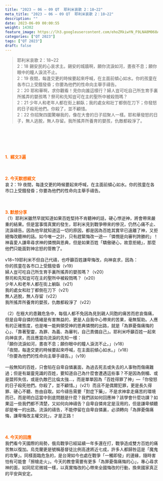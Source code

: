 ```yaml
---
title: "2023 – 06 – 09 QT  耶利米哀歌 2：18~22"
meta_title: "2023 – 06 – 09 QT  耶利米哀歌 2：18~22"
description: ""
date: 2023-06-09 00:00:55
weight: 14302
feature_image: https://lh3.googleusercontent.com/ehoZRkiwYN_F9LNA8M068AYxt73EavCZno-PD1cJRuf5BbSkQVUWr3gNEbt5kSs28Pb_Elg17kSrtf9ybWvojWoMV6I4tPM3vGRGDq6GkKkPdL2Gut4QAIw4-uykKUAtNiKgQKntvsU=w800
categories: ["QT 2023"]
tags: ["QT 2023"]
draft: false
---
```


<blockquote>耶利米哀歌 2：18~22<br />
2：18 錫安民的心哀求主。錫安的城牆啊，願你流淚如河，晝夜不息；願你眼中的瞳人淚流不止。<br />
2：19 夜間，每逢交更的時候要起來呼喊，在主面前傾心如水。你的孩童在各市口上受餓發昏；你要為他們的性命向主舉手禱告。<br />
2：20 耶和華啊，求你觀看！見你向誰這樣行？婦人豈可吃自己所生育手裏所搖弄的嬰孩嗎？祭司和先知豈可在主的聖所中被殺戮嗎？<br />
2：21 少年人和老年人都在街上躺臥；我的處女和壯丁都倒在刀下；你發怒的日子殺死他們。你殺了，並不顧惜。<br />
2：22 你招聚四圍驚嚇我的，像在大會的日子招聚人一樣。耶和華發怒的日子，無人逃脫，無人存留。我所搖弄所養育的嬰孩，仇敵都殺淨了。</blockquote><br />
&nbsp;<br />
<br />
&nbsp;<br />
<br />
<span style="color: #ff6600;"><strong>1.  經文3遍</strong></span><br />
<br />
&nbsp;<br />
<br />
<span style="color: #ff6600;"><strong>2. 今天默想經文<br />
</strong></span>哀 2：19 夜間，每逢交更的時候要起來呼喊，在主面前傾心如水。你的孩童在各市口上受餓發昏；你要為他們的性命向主舉手禱告。<br />
<br />
&nbsp;<br />
<br />
<strong><span style="color: #ff6600;">3. 默想分享<br />
</span></strong>（1）耶利米雖然早就知道如果百姓堅持不肯聽神的話，硬心悖逆神，將會帶來嚴重的結果。但是當事情真實的發生，耶利米見到戰爭帶來的慘況，仍然心痛不止、流淚禱告。因為他早就知道這一切的原因，都是因為百姓其實早已遠離了神，又拒絕悔改聽神的話。如今唯一之計，只有趕緊悔改一途—「憐憫是向審判誇勝的」！神喜愛人謙卑尋求神的憐憫與恩典，但是如果百姓「驕傲硬心，故意拒絕」，那麼他們只能面對神忿怒的管教了。<br />
<br />
v18~19耶利米不但自己代禱，也呼籲百姓謙卑悔改，向神哀求，因為：<br />
你的孩童在各市口上受餓發昏（v19）<br />
婦人豈可吃自己所生育手裏所搖弄的嬰孩嗎？（v20）<br />
祭司和先知豈可在主的聖所中被殺戮嗎？（v20）<br />
少年人和老年人都在街上躺臥（v21）<br />
我的處女和壯丁都倒在刀下（v21）<br />
無人逃脫，無人存留（v22）<br />
我所搖弄所養育的嬰孩，仇敵都殺淨了（v22）<br />
<br />
（2）在極大的患難危急中，每個人都不免因為見到親人同胞的痛苦而悲哀傷痛，但是自卑自憐的情緒是有害無益的，更是人自我中心帶來的苦果，毫無幫助。人應有的正確態度，也是唯一能夠領受神的恩典憐憫的出路，就是「為罪憂傷痛悔的心」、「靠著聖靈，為罪、為義、為審判，自己責備自己」。耶利米呼籲百姓一起來向神哀求，而且應當向流淚的先知一樣：<br />
「願你流淚如河，晝夜不息；願你眼中的瞳人淚流不止。」（v18）<br />
「夜間，每逢交更的時候要起來呼喊，在主面前傾心如水。」（v18）<br />
「你要為他們的性命向主舉手禱告。」（v19）<br />
<br />
一般無知的百姓，只會陷在自卑自憐裏面，為過去死去或失去的人事物而傷痛難過；但是有屬靈見識的百姓，要知道自己為什麼會遭遇這些事？不是因為倒楣、或是盟邦失信，或是仇敵巴比倫太強…，而是單單因為「百姓得罪了神」—「你發怒的日子殺死他們。你殺了，並不顧惜。」（v21）而且不是偶爾犯罪，更是長久得罪、硬心不聽、咎由自取。如今禱告需要「對症下藥」，不是求神拿走痛苦的環境而已，而是明白這當中到底問題是什麼？我們該如何回應神？該學會什麼功課？如果這一些我們都不清楚，又如何向神禱告？自卑自憐肯定是沒用的，但是謙卑傾聽卻是唯一的出路。流淚的禱告，不能停留在自卑自憐裏，必須轉向「為罪憂傷痛悔，謙卑悔改主權交託」，才是正路！<br />
<br />
&nbsp;<br />
<br />
<strong style="font-size: inherit;"><span style="color: #ff6600;">4. 今天的回應<br />
</span></strong>我們看今天國際的局勢，俄烏戰爭已經延續一年多還在打，戰爭造成雙方百姓的痛苦無以復加。烏克蘭更是號稱基督徒比例高達將近七成，許多人都歸咎這是「魔鬼的攻擊」。同樣面臨危急的，是台灣如今也處在戰爭「一觸即發」的邊緣，隨時害怕有可能會「擦槍走火」。今天的教會需要有更多「為罪憂傷痛悔的心」，專心尋求神的面，如同尼尼微城一樣，以真實悔改的心帶來全國悔改的行動，換來國家真正的平安與安定。<br />
<br />
<audio style="display: none;" controls="controls"></audio><br />
<br />
<audio style="display: none;" controls="controls"></audio><br />
<br />
<audio style="display: none;" controls="controls"></audio><br />
<br />
<audio style="display: none;" controls="controls"></audio><br />
<br />
<audio style="display: none;" controls="controls"></audio>
        